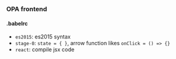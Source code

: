 ### OPA frontend


#### .babelrc
- `es2015`: es2015 syntax
- `stage-0`: `state = { }`, arrow function likes `onClick = () => {}`
- `react`: compile jsx code

